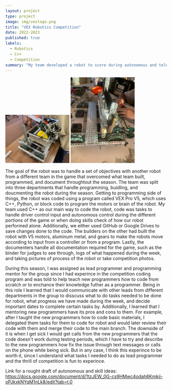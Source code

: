 ```yaml
---
layout: project
type: project
image: img/vexlogo.png
title: "VEX Robotics Competition"
date: 2022-2023
published: true
labels:
  - Robotics
  - C++
  - Competition
summary: "My team developed a robot to score during autonomous and teleop period of the game and handle a skills portion on the side of the game."
---
```


<div class="text-center p-4">
  <img width="200px" class="img-fluid" src="../img/robot.JPEG">
  <img width="200px" class="img-fluid" src="../img/mockup.JPEG">
</div>

The goal of the robot was to handle a set of objectives with another robot from a different team in the game that overcomed what team built, programmed, and document throughtout the season. The team was split into three departments that handle programming, buidling, and doucmenting the robot during the season. Getting to programming side of things, the robot was coded using a program called VEX Pro V5, which uses C++, Python, or block code to program the motors or brain of the robot. My team used C++ as our main way to code the robot, code was tasks to handle driver control input and autonomous control during the different portions of the game or when doing skills check of how our robot performed alone. Additionally, we either used GitHub or Google Drives to save changes done to the code. The builders on the other had built the robot with V5 motors, aluminum metal, and gears to make the robots move according to input from a controller or from a program. Lastly, the documenters handle all documentation required for the game, such as the binder for judges to see through, logs of what happened during the week, and taking pictures of process of the robot or take competition photos.

During this season, I was assigned as lead programmer and programming mentor for the group since I had experince in the competition coding program and was told to help teach new programmers how to code from scratch or to enchance their knowledge futher as a programmer. Being in this role I learned that I would communicate with other leads from different departments in the group to disscuss what to do tasks needed to be done for robot, what progress we have made during the week, and decide important dates to complete certain tasks by. Additionally, I learned that I mentoring new programmers have its pros and cons to them. For example, after I taught the new programmers how to code basic materials, I delegated them tasks for them to code for robot and would later review their code with them and merge their code to the main branch. The downside of it is when I get sick I would get calls from the new programmers that the code doesn't work during testing periods, which I have to try and describe to the new programmers how fix the issue through text messages or calls on the phone while being sick. But in any case, I think this experince to be worth it, since I understand what tasks I needed to do as lead programmer and the thrill of competition is fun to experince.

Link for a rought draft of autonomous and skill ideas: <https://docs.google.com/document/d/1tzJEW_0G-cs9HMwc4odah6Kmkii-oPJkxkNYqM1nLk8/edit?tab=t.0>
